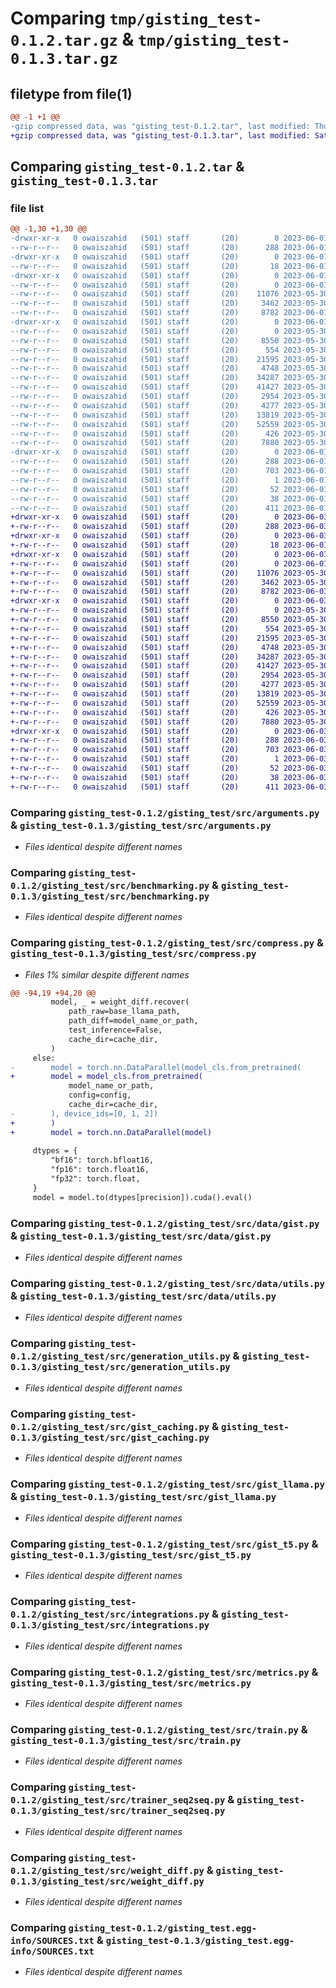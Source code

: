 # Comparing `tmp/gisting_test-0.1.2.tar.gz` & `tmp/gisting_test-0.1.3.tar.gz`

## filetype from file(1)

```diff
@@ -1 +1 @@
-gzip compressed data, was "gisting_test-0.1.2.tar", last modified: Thu Jun  1 18:29:52 2023, max compression
+gzip compressed data, was "gisting_test-0.1.3.tar", last modified: Sat Jun  3 02:26:01 2023, max compression
```

## Comparing `gisting_test-0.1.2.tar` & `gisting_test-0.1.3.tar`

### file list

```diff
@@ -1,30 +1,30 @@
-drwxr-xr-x   0 owaiszahid   (501) staff       (20)        0 2023-06-01 18:29:52.479542 gisting_test-0.1.2/
--rw-r--r--   0 owaiszahid   (501) staff       (20)      288 2023-06-01 18:29:52.479421 gisting_test-0.1.2/PKG-INFO
-drwxr-xr-x   0 owaiszahid   (501) staff       (20)        0 2023-06-01 18:29:52.471924 gisting_test-0.1.2/gisting_test/
--rw-r--r--   0 owaiszahid   (501) staff       (20)       18 2023-06-01 17:36:38.000000 gisting_test-0.1.2/gisting_test/__init__.py
-drwxr-xr-x   0 owaiszahid   (501) staff       (20)        0 2023-06-01 18:29:52.478736 gisting_test-0.1.2/gisting_test/src/
--rw-r--r--   0 owaiszahid   (501) staff       (20)        0 2023-06-01 17:49:51.000000 gisting_test-0.1.2/gisting_test/src/__init__.py
--rw-r--r--   0 owaiszahid   (501) staff       (20)    11076 2023-05-30 23:00:39.000000 gisting_test-0.1.2/gisting_test/src/arguments.py
--rw-r--r--   0 owaiszahid   (501) staff       (20)     3462 2023-05-30 23:00:39.000000 gisting_test-0.1.2/gisting_test/src/benchmarking.py
--rw-r--r--   0 owaiszahid   (501) staff       (20)     8782 2023-06-01 18:29:20.000000 gisting_test-0.1.2/gisting_test/src/compress.py
-drwxr-xr-x   0 owaiszahid   (501) staff       (20)        0 2023-06-01 18:29:52.479192 gisting_test-0.1.2/gisting_test/src/data/
--rw-r--r--   0 owaiszahid   (501) staff       (20)        0 2023-05-30 23:00:39.000000 gisting_test-0.1.2/gisting_test/src/data/__init__.py
--rw-r--r--   0 owaiszahid   (501) staff       (20)     8550 2023-05-30 23:00:39.000000 gisting_test-0.1.2/gisting_test/src/data/gist.py
--rw-r--r--   0 owaiszahid   (501) staff       (20)      554 2023-05-30 23:00:39.000000 gisting_test-0.1.2/gisting_test/src/data/utils.py
--rw-r--r--   0 owaiszahid   (501) staff       (20)    21595 2023-05-30 23:00:39.000000 gisting_test-0.1.2/gisting_test/src/generation_utils.py
--rw-r--r--   0 owaiszahid   (501) staff       (20)     4748 2023-05-30 23:00:39.000000 gisting_test-0.1.2/gisting_test/src/gist_caching.py
--rw-r--r--   0 owaiszahid   (501) staff       (20)    34287 2023-05-30 23:00:39.000000 gisting_test-0.1.2/gisting_test/src/gist_llama.py
--rw-r--r--   0 owaiszahid   (501) staff       (20)    41427 2023-05-30 23:00:39.000000 gisting_test-0.1.2/gisting_test/src/gist_t5.py
--rw-r--r--   0 owaiszahid   (501) staff       (20)     2954 2023-05-30 23:00:39.000000 gisting_test-0.1.2/gisting_test/src/integrations.py
--rw-r--r--   0 owaiszahid   (501) staff       (20)     4277 2023-05-30 23:00:39.000000 gisting_test-0.1.2/gisting_test/src/metrics.py
--rw-r--r--   0 owaiszahid   (501) staff       (20)    13819 2023-05-30 23:00:39.000000 gisting_test-0.1.2/gisting_test/src/train.py
--rw-r--r--   0 owaiszahid   (501) staff       (20)    52559 2023-05-30 23:00:39.000000 gisting_test-0.1.2/gisting_test/src/trainer_seq2seq.py
--rw-r--r--   0 owaiszahid   (501) staff       (20)      426 2023-05-30 23:00:39.000000 gisting_test-0.1.2/gisting_test/src/utils.py
--rw-r--r--   0 owaiszahid   (501) staff       (20)     7880 2023-05-30 23:00:39.000000 gisting_test-0.1.2/gisting_test/src/weight_diff.py
-drwxr-xr-x   0 owaiszahid   (501) staff       (20)        0 2023-06-01 18:29:52.472642 gisting_test-0.1.2/gisting_test.egg-info/
--rw-r--r--   0 owaiszahid   (501) staff       (20)      288 2023-06-01 18:29:52.000000 gisting_test-0.1.2/gisting_test.egg-info/PKG-INFO
--rw-r--r--   0 owaiszahid   (501) staff       (20)      703 2023-06-01 18:29:52.000000 gisting_test-0.1.2/gisting_test.egg-info/SOURCES.txt
--rw-r--r--   0 owaiszahid   (501) staff       (20)        1 2023-06-01 18:29:52.000000 gisting_test-0.1.2/gisting_test.egg-info/dependency_links.txt
--rw-r--r--   0 owaiszahid   (501) staff       (20)       52 2023-06-01 18:29:52.000000 gisting_test-0.1.2/gisting_test.egg-info/top_level.txt
--rw-r--r--   0 owaiszahid   (501) staff       (20)       38 2023-06-01 18:29:52.479589 gisting_test-0.1.2/setup.cfg
--rw-r--r--   0 owaiszahid   (501) staff       (20)      411 2023-06-01 18:29:39.000000 gisting_test-0.1.2/setup.py
+drwxr-xr-x   0 owaiszahid   (501) staff       (20)        0 2023-06-03 02:26:01.755365 gisting_test-0.1.3/
+-rw-r--r--   0 owaiszahid   (501) staff       (20)      288 2023-06-03 02:26:01.755244 gisting_test-0.1.3/PKG-INFO
+drwxr-xr-x   0 owaiszahid   (501) staff       (20)        0 2023-06-03 02:26:01.751175 gisting_test-0.1.3/gisting_test/
+-rw-r--r--   0 owaiszahid   (501) staff       (20)       18 2023-06-01 17:36:38.000000 gisting_test-0.1.3/gisting_test/__init__.py
+drwxr-xr-x   0 owaiszahid   (501) staff       (20)        0 2023-06-03 02:26:01.754576 gisting_test-0.1.3/gisting_test/src/
+-rw-r--r--   0 owaiszahid   (501) staff       (20)        0 2023-06-01 17:49:51.000000 gisting_test-0.1.3/gisting_test/src/__init__.py
+-rw-r--r--   0 owaiszahid   (501) staff       (20)    11076 2023-05-30 23:00:39.000000 gisting_test-0.1.3/gisting_test/src/arguments.py
+-rw-r--r--   0 owaiszahid   (501) staff       (20)     3462 2023-05-30 23:00:39.000000 gisting_test-0.1.3/gisting_test/src/benchmarking.py
+-rw-r--r--   0 owaiszahid   (501) staff       (20)     8782 2023-06-03 02:25:18.000000 gisting_test-0.1.3/gisting_test/src/compress.py
+drwxr-xr-x   0 owaiszahid   (501) staff       (20)        0 2023-06-03 02:26:01.755027 gisting_test-0.1.3/gisting_test/src/data/
+-rw-r--r--   0 owaiszahid   (501) staff       (20)        0 2023-05-30 23:00:39.000000 gisting_test-0.1.3/gisting_test/src/data/__init__.py
+-rw-r--r--   0 owaiszahid   (501) staff       (20)     8550 2023-05-30 23:00:39.000000 gisting_test-0.1.3/gisting_test/src/data/gist.py
+-rw-r--r--   0 owaiszahid   (501) staff       (20)      554 2023-05-30 23:00:39.000000 gisting_test-0.1.3/gisting_test/src/data/utils.py
+-rw-r--r--   0 owaiszahid   (501) staff       (20)    21595 2023-05-30 23:00:39.000000 gisting_test-0.1.3/gisting_test/src/generation_utils.py
+-rw-r--r--   0 owaiszahid   (501) staff       (20)     4748 2023-05-30 23:00:39.000000 gisting_test-0.1.3/gisting_test/src/gist_caching.py
+-rw-r--r--   0 owaiszahid   (501) staff       (20)    34287 2023-05-30 23:00:39.000000 gisting_test-0.1.3/gisting_test/src/gist_llama.py
+-rw-r--r--   0 owaiszahid   (501) staff       (20)    41427 2023-05-30 23:00:39.000000 gisting_test-0.1.3/gisting_test/src/gist_t5.py
+-rw-r--r--   0 owaiszahid   (501) staff       (20)     2954 2023-05-30 23:00:39.000000 gisting_test-0.1.3/gisting_test/src/integrations.py
+-rw-r--r--   0 owaiszahid   (501) staff       (20)     4277 2023-05-30 23:00:39.000000 gisting_test-0.1.3/gisting_test/src/metrics.py
+-rw-r--r--   0 owaiszahid   (501) staff       (20)    13819 2023-05-30 23:00:39.000000 gisting_test-0.1.3/gisting_test/src/train.py
+-rw-r--r--   0 owaiszahid   (501) staff       (20)    52559 2023-05-30 23:00:39.000000 gisting_test-0.1.3/gisting_test/src/trainer_seq2seq.py
+-rw-r--r--   0 owaiszahid   (501) staff       (20)      426 2023-05-30 23:00:39.000000 gisting_test-0.1.3/gisting_test/src/utils.py
+-rw-r--r--   0 owaiszahid   (501) staff       (20)     7880 2023-05-30 23:00:39.000000 gisting_test-0.1.3/gisting_test/src/weight_diff.py
+drwxr-xr-x   0 owaiszahid   (501) staff       (20)        0 2023-06-03 02:26:01.751721 gisting_test-0.1.3/gisting_test.egg-info/
+-rw-r--r--   0 owaiszahid   (501) staff       (20)      288 2023-06-03 02:26:01.000000 gisting_test-0.1.3/gisting_test.egg-info/PKG-INFO
+-rw-r--r--   0 owaiszahid   (501) staff       (20)      703 2023-06-03 02:26:01.000000 gisting_test-0.1.3/gisting_test.egg-info/SOURCES.txt
+-rw-r--r--   0 owaiszahid   (501) staff       (20)        1 2023-06-03 02:26:01.000000 gisting_test-0.1.3/gisting_test.egg-info/dependency_links.txt
+-rw-r--r--   0 owaiszahid   (501) staff       (20)       52 2023-06-03 02:26:01.000000 gisting_test-0.1.3/gisting_test.egg-info/top_level.txt
+-rw-r--r--   0 owaiszahid   (501) staff       (20)       38 2023-06-03 02:26:01.755405 gisting_test-0.1.3/setup.cfg
+-rw-r--r--   0 owaiszahid   (501) staff       (20)      411 2023-06-03 02:25:43.000000 gisting_test-0.1.3/setup.py
```

### Comparing `gisting_test-0.1.2/gisting_test/src/arguments.py` & `gisting_test-0.1.3/gisting_test/src/arguments.py`

 * *Files identical despite different names*

### Comparing `gisting_test-0.1.2/gisting_test/src/benchmarking.py` & `gisting_test-0.1.3/gisting_test/src/benchmarking.py`

 * *Files identical despite different names*

### Comparing `gisting_test-0.1.2/gisting_test/src/compress.py` & `gisting_test-0.1.3/gisting_test/src/compress.py`

 * *Files 1% similar despite different names*

```diff
@@ -94,19 +94,20 @@
         model, _ = weight_diff.recover(
             path_raw=base_llama_path,
             path_diff=model_name_or_path,
             test_inference=False,
             cache_dir=cache_dir,
         )
     else:
-        model = torch.nn.DataParallel(model_cls.from_pretrained(
+        model = model_cls.from_pretrained(
             model_name_or_path,
             config=config,
             cache_dir=cache_dir,
-        ), device_ids=[0, 1, 2])
+        )
+        model = torch.nn.DataParallel(model)
 
     dtypes = {
         "bf16": torch.bfloat16,
         "fp16": torch.float16,
         "fp32": torch.float,
     }
     model = model.to(dtypes[precision]).cuda().eval()
```

### Comparing `gisting_test-0.1.2/gisting_test/src/data/gist.py` & `gisting_test-0.1.3/gisting_test/src/data/gist.py`

 * *Files identical despite different names*

### Comparing `gisting_test-0.1.2/gisting_test/src/data/utils.py` & `gisting_test-0.1.3/gisting_test/src/data/utils.py`

 * *Files identical despite different names*

### Comparing `gisting_test-0.1.2/gisting_test/src/generation_utils.py` & `gisting_test-0.1.3/gisting_test/src/generation_utils.py`

 * *Files identical despite different names*

### Comparing `gisting_test-0.1.2/gisting_test/src/gist_caching.py` & `gisting_test-0.1.3/gisting_test/src/gist_caching.py`

 * *Files identical despite different names*

### Comparing `gisting_test-0.1.2/gisting_test/src/gist_llama.py` & `gisting_test-0.1.3/gisting_test/src/gist_llama.py`

 * *Files identical despite different names*

### Comparing `gisting_test-0.1.2/gisting_test/src/gist_t5.py` & `gisting_test-0.1.3/gisting_test/src/gist_t5.py`

 * *Files identical despite different names*

### Comparing `gisting_test-0.1.2/gisting_test/src/integrations.py` & `gisting_test-0.1.3/gisting_test/src/integrations.py`

 * *Files identical despite different names*

### Comparing `gisting_test-0.1.2/gisting_test/src/metrics.py` & `gisting_test-0.1.3/gisting_test/src/metrics.py`

 * *Files identical despite different names*

### Comparing `gisting_test-0.1.2/gisting_test/src/train.py` & `gisting_test-0.1.3/gisting_test/src/train.py`

 * *Files identical despite different names*

### Comparing `gisting_test-0.1.2/gisting_test/src/trainer_seq2seq.py` & `gisting_test-0.1.3/gisting_test/src/trainer_seq2seq.py`

 * *Files identical despite different names*

### Comparing `gisting_test-0.1.2/gisting_test/src/weight_diff.py` & `gisting_test-0.1.3/gisting_test/src/weight_diff.py`

 * *Files identical despite different names*

### Comparing `gisting_test-0.1.2/gisting_test.egg-info/SOURCES.txt` & `gisting_test-0.1.3/gisting_test.egg-info/SOURCES.txt`

 * *Files identical despite different names*

